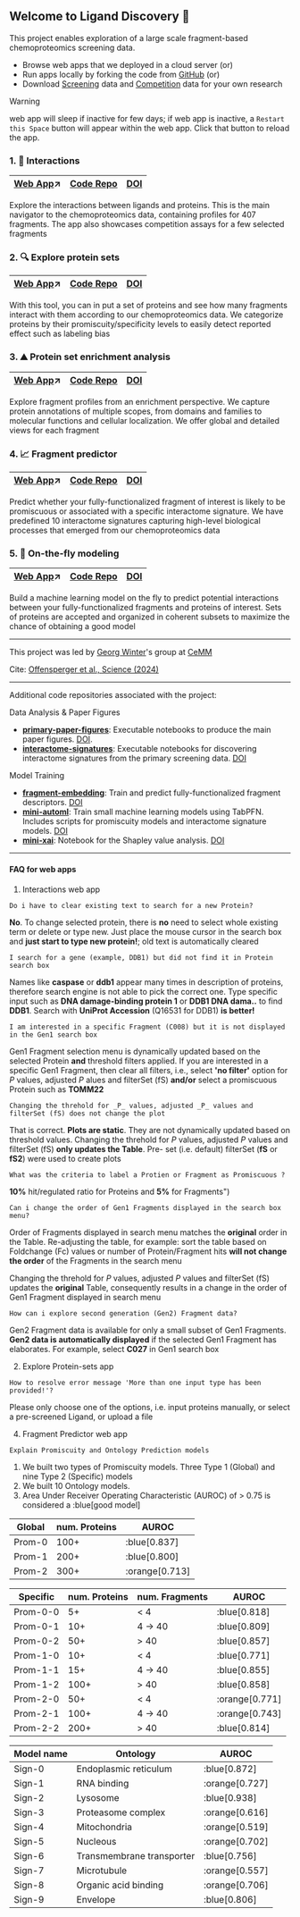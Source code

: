 ## Welcome to Ligand Discovery 🎯

This project enables exploration of a large scale fragment-based chemoproteomics screening data.

- Browse web apps that we deployed in a cloud server (or)
- Run apps locally by forking the code from [GitHub](https://github.com/ligand-discovery) (or)
- Download [Screening](https://github.com/ligand-discovery/landing-page/raw/refs/heads/main/assets/screeningData.tar.xz) data and [Competition](https://github.com/ligand-discovery/landing-page/raw/refs/heads/main/assets/competitionData.tar.xz) data for your own research

> [!Warning] 
> web app will sleep if inactive for few days; if web app is inactive, a `Restart this Space` button will appear within the web app. Click that button to reload the app.

### 1. :dart: **Interactions** 

   |[Web App](https://1.ligand-discovery.ai):arrow_upper_right:|[Code Repo](https://github.com/ligand-discovery/interactions)|[DOI](https://doi.org/10.5281/zenodo.14935845)
   |---|---|---|

Explore the interactions between ligands and proteins. This is the main navigator to the chemoproteomics data, containing profiles for 407 fragments. The app also showcases competition assays for a few selected fragments

### 2. :mag: **Explore protein sets**
   
   |[Web App](https://2.ligand-discovery.ai):arrow_upper_right:|[Code Repo](https://github.com/ligand-discovery/protein-profile-explorer)|[DOI](https://zenodo.org/records/10838104)
   |---|---|---|

With this tool, you can in put a set of proteins and see how many fragments interact with them according to our chemoproteomics data. We categorize proteins by their promiscuity/specificity levels to easily detect reported effect such as labeling bias
   
### 3. :mountain: **Protein set enrichment analysis**

   |[Web App](https://3.ligand-discovery.ai):arrow_upper_right:|[Code Repo](https://github.com/ligand-discovery/protein-set-enrichment-analysis)|[DOI](https://zenodo.org/records/10838110)
   |---|---|---|

Explore fragment profiles from an enrichment perspective. We capture protein annotations of multiple scopes, from domains and families to molecular functions and cellular localization. We offer global and detailed views for each fragment
   
### 4. :chart_with_upwards_trend: **Fragment predictor**
   
   |[Web App](https://4.ligand-discovery.ai):arrow_upper_right:|[Code Repo](https://github.com/ligand-discovery/fragment-predictor)|[DOI](https://zenodo.org/records/10838071)
   |---|---|---|

Predict whether your fully-functionalized fragment of interest is likely to be promiscuous or associated with a specific interactome signature. We have predefined 10 interactome signatures capturing high-level biological processes that emerged from our chemoproteomics data
   
### 5. :rocket: **On-the-fly modeling**

   |[Web App](https://5.ligand-discovery.ai):arrow_upper_right:|[Code Repo](https://github.com/ligand-discovery/on-the-fly-modeling)|[DOI](https://zenodo.org/records/10838098)
   |---|---|---|

Build a machine learning model on the fly to predict potential interactions between your fully-functionalized fragments and proteins of interest. Sets of proteins are accepted and organized in coherent subsets to maximize the chance of obtaining a good model

---

This project was led by [Georg Winter](https://www.winter-lab.com/)'s group at [CeMM](https://cemm.at)

Cite: [Offensperger et al., Science (2024)](https://doi.org/10.1126/science.adk5864) 

---

Additional code repositories associated with the project:

Data Analysis & Paper Figures
- [**primary-paper-figures**](https://github.com/ligand-discovery/primary-paper-figures): Executable notebooks to produce the main paper figures. [DOI](https://zenodo.org/records/10838149).
- [**interactome-signatures**](https://github.com/ligand-discovery/interactome-signatures): Executable notebooks for discovering interactome signatures from the primary screening data. [DOI](https://zenodo.org/records/10838089)

Model Training
- [**fragment-embedding**](https://github.com/ligand-discovery/fragment-embedding): Train and predict fully-functionalized fragment descriptors. [DOI](https://zenodo.org/records/10838065)
- [**mini-automl**](https://github.com/ligand-discovery/mini-automl): Train small machine learning models using TabPFN. Includes scripts for promiscuity models and interactome signature models. [DOI](https://zenodo.org/records/10838095)
- [**mini-xai**](https://github.com/ligand-discovery/mini-xai): Notebook for the Shapley value analysis. [DOI](https://zenodo.org/records/10838141)

---

#### FAQ for web apps

1. Interactions web app
   
`Do i have to clear existing text to search for a new Protein?`

**No**. To change selected protein, there is **no** need to select whole existing term or delete or type new. Just place the mouse cursor in the search box and **just start to type new protein!**; old text is automatically cleared

`I search for a gene (example, DDB1) but did not find it in Protein search box`

Names like **caspase** or **ddb1** appear many times in description of proteins, therefore search engine is not able to pick the correct one. Type specific input such as **DNA damage-binding protein 1** or **DDB1 DNA dama..** to find **DDB1**. Search with **UniProt Accession** (Q16531 for DDB1) **is better!**

`I am interested in a specific Fragment (C008) but it is not displayed in the Gen1 search box`

Gen1 Fragment selection menu is dynamically updated based on the selected Protein **and** threshold filters applied. If you are interested in a specific Gen1 Fragment, then clear all filters, i.e., select **'no filter'** option for _P_ values, adjusted _P_ alues and filterSet  (fS) **and/or** select a promiscuous Protein such as **TOMM22**

`Changing the threhold for _P_ values, adjusted _P_ values and filterSet (fS) does not change the plot`

That is correct. **Plots are static**. They are not dynamically updated based on threshold values. Changing the threhold for _P_ values, adjusted _P_ values and filterSet (fS) **only updates the Table**. Pre- set (i.e. default) filterSet (**fS** or **fS2**) were used to create plots

`What was the criteria to label a Protien or Fragment as Promiscuous ?`

**10%** hit/regulated ratio for Proteins and **5%** for Fragments")

`Can i change the order of Gen1 Fragments displayed in the search box menu?`

Order of Fragments displayed in search menu matches the **original** order in the Table. Re-adjusting the table, for example: sort the table based on Foldchange (Fc) values or number of Protein/Fragment hits **will not change the order** of the Fragments in the search menu

Changing the threhold for _P_ values, adjusted _P_ values and filterSet (fS) updates the **original** Table, consequently results in a change in the order of Gen1 Fragment displayed in search menu

`How can i explore second generation (Gen2) Fragment data?`

Gen2 Fragment data is available for only a small subset of Gen1 Fragments. **Gen2 data is automatically displayed** if the selected Gen1 Fragment has elaborates. For example, select **C027** in Gen1 search box

2. Explore Protein-sets app

`How to resolve error message 'More than one input type has been provided!'?`

Please only choose one of the options, i.e. input proteins manually, or select a pre-screened Ligand, or upload a file

4. Fragment Predictor web app

`Explain Promiscuity and Ontology Prediction models`

1. We built two types of Promiscuity models. Three Type 1 (Global) and nine Type 2 (Specific) models 
2. We built 10 Ontology models. 
3. Area Under Receiver Operating Characteristic (AUROC) of > 0.75 is considered a :blue[good model]

|Global | num. Proteins | AUROC
|---|---|---|
Prom-0 | 100+ | :blue[0.837]
Prom-1 | 200+ | :blue[0.800]
Prom-2 | 300+ | :orange[0.713]

|Specific | num. Proteins | num. Fragments | AUROC
|---|---|---|---|
Prom-0-0|5+| < 4 | :blue[0.818]
Prom-0-1|10+| 4 -> 40 | :blue[0.809]
Prom-0-2|50+| > 40 | :blue[0.857]
Prom-1-0|10+| < 4 | :blue[0.771]
Prom-1-1|15+| 4 -> 40 | :blue[0.855]
Prom-1-2|100+| > 40 | :blue[0.858]
Prom-2-0|50+| < 4 | :orange[0.771]
Prom-2-1|100+| 4 -> 40  | :orange[0.743]
Prom-2-2|200+| > 40 | :blue[0.814]

Model name | Ontology | AUROC
|---|---|---|
Sign-0 | Endoplasmic reticulum | :blue[0.872]
Sign-1 | RNA binding | :orange[0.727]
Sign-2 | Lysosome | :blue[0.938]
Sign-3 | Proteasome complex | :orange[0.616]
Sign-4 | Mitochondria | :orange[0.519]
Sign-5 | Nucleous | :orange[0.702]
Sign-6 | Transmembrane transporter | :blue[0.756]
Sign-7 | Microtubule | :orange[0.557]
Sign-8 | Organic acid binding | :orange[0.706]
Sign-9 | Envelope | :blue[0.806]
